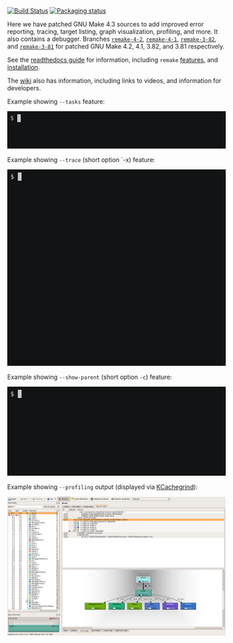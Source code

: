 [![Build Status](https://travis-ci.org/rocky/remake.svg?branch=remake-4-3)](https://travis-ci.org/rocky/remake) [![Packaging status](https://repology.org/badge/tiny-repos/remake.svg)](https://repology.org/project/remake/versions)

Here we have patched GNU Make 4.3 sources to add improved error reporting, tracing, target listing, graph visualization, profiling, and more. It also
contains a debugger. Branches [`remake-4-2`](https://github.com/rocky/remake/tree/remake-4-2), [`remake-4-1`](https://github.com/rocky/remake/tree/remake-4-1), [`remake-3-82`](https://github.com/rocky/remake/tree/remake-3-82), and [`remake-3-81`](https://github.com/rocky/remake/tree/remake-3-81) for patched GNU Make 4.2, 4.1, 3.82, and 3.81 respectively.

See the [readthedocs guide](https://remake.readthedocs.io/en/readthedocs/index.html) for information, including `remake` [features](https://remake.readthedocs.io/en/readthedocs/features.html), and [installation](https://remake.readthedocs.io/en/readthedocs/install.html).

The [wiki](https://github.com/rocky/remake/wiki) also has information, including links to videos, and information for developers.

Example showing `--tasks` feature:

![--tasks](screenshots/remake-session0.gif)

Example showing `--trace` (short option `-x) feature:

![--trace](screenshots/remake-trace.gif)


Example showing `--show-parent` (short option `-c`) feature:

![--show-parent](screenshots/remake-search-parent.gif)

Example showing `--profiling` output (displayed via [KCachegrind](https://kcachegrind.github.io/html/Home.htmlkcachegrind)):

![--profile](screenshots/remake-profiled2.png)
